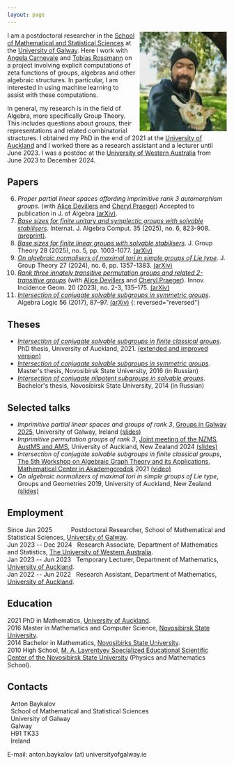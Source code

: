 ```yaml
---
layout: page
---
```


<img align="right"  style="margin-left: 10px;" src="photoanton.jpg" width="200">


I am a postdoctoral researcher in the [School of Mathematical and Statistical Sciences](https://www.universityofgalway.ie/science/school-of-maths/) at the [University of Galway](https://www.universityofgalway.ie/). Here I work with [Angela Carnevale](https://angelacarnevale.github.io/) and [Tobias Rossmann](https://torossmann.github.io/)  on a project involving explicit computations of zeta functions of groups, algebras and other algebraic structures. In particular, I am interested in using machine learning to assist with these computations.

In general, my research is in the field of Algebra, more specifically Group Theory. This includes questions about groups, their representations and related combinatorial stractures. I obtained my PhD in the end of 2021 at the [University of Auckland](https://www.auckland.ac.nz/en.html) and I worked there as a research assistant and a lecturer until June 2023. I was a postdoc at the [University of Western Australia](https://www.uwa.edu.au/) from June 2023 to December 2024. 


## Papers
6. *Proper partial linear spaces affording imprimitive rank 3 automorphism groups*. (with [Alice Devillers](https://research-repository.uwa.edu.au/en/persons/alice-devillers) and [Cheryl Praeger](https://research-repository.uwa.edu.au/en/persons/cheryl-praeger)) Accepted to publication in J. of Algebra [(arXiv)](https://arxiv.org/abs/2505.05124). 
5. [*Base sizes for finite unitary and symplectic groups with solvable stabilisers*](https://doi.org/10.1142/S0218196725500237).  Internat. J. Algebra Comput.  35 (2025), no. 6, 823-908. [(preprint)](/pdftexts/BaseUSpBaykalov.pdf).
4. [*Base sizes for finite linear groups with solvable stabilisers*](https://doi.org/10.1515/jgth-2023-0125).  J. Group Theory  28 (2025), no. 5,  pp. 1003-1077. [(arXiv)](https://arxiv.org/abs/2408.08510)
3. [*On algebraic normalisers of maximal tori in simple groups of Lie type*](https://doi.org/10.1515/jgth-2023-0070). J. Group Theory 27 (2024), no. 6, pp. 1357-1383. [(arXiv)](https://arxiv.org/abs/2304.07913)
2. [*Rank three innately transitive permutation groups and related 2-transitive groups*](https://doi.org/10.2140/iig.2023.20.135) (with [Alice Devillers](https://research-repository.uwa.edu.au/en/persons/alice-devillers) and [Cheryl Praeger](https://research-repository.uwa.edu.au/en/persons/cheryl-praeger)). Innov. Incidence Geom. 20 (2023), no. 2-3, 135–175. [(arXiv)](https://arxiv.org/abs/2212.02574)
1. [*Intersection of conjugate solvable subgroups in symmetric groups*](https://doi.org/10.1007/s10469-017-9431-z).
Algebra Logic 56 (2017), 87–97. [(arXiv)](https://arxiv.org/abs/1701.04231)
{: reversed="reversed"}


## Theses

- [*Intersection of conjugate solvable subgroups in finite classical groups*](https://researchspace.auckland.ac.nz/items/41a48dbb-85e5-4661-b3dd-6f3306cdb44b). PhD thesis, University of Auckland, 2021. [(extended and improved version)](
https://doi.org/10.48550/arXiv.1703.00124)
- [*Intersection of conjugate solvable subgroups in symmetric groups*](https://drive.google.com/file/d/1RtBc4UxZa5DHOL9ie4sXEFVvNK2gcXg_/view?usp=drive_link). Master's thesis, Novosibirsk State University, 2016 (in Russian)
- [*Intersection of conjugate nilpotent subgroups in solvable groups*](https://drive.google.com/file/d/10e1pIennbH9c4wkEemqR3I1506y3nnvq/view?usp=drive_link). Bachelor's thesis, Novosibirsk State University, 2014 (in Russian)

## Selected talks 

- *Imprimitive partial linear spaces and groups of rank 3*, [Groups in Galway 2025](https://groupsingalway.github.io/), University of Galway, Ireland [(slides)](/pdftexts/talk_GIG25.pdf)
- *Imprimitive permutation groups of rank 3*,  [Joint meeting of the NZMS, AustMS
and AMS](https://ms-meet-2024.blogs.auckland.ac.nz/), University of Auckland, New Zealand 2024 [(slides)](/pdftexts/talk_nzms24.pdf)
- *Intersection of conjugate solvable subgroups in finite classical groups*, [The 5th Workshop on
Algebraic Graph Theory and its Applications](https://mca.nsu.ru/atg5_2021/), [Mathematical Center in Akademgorodok](https://english.nsu.ru/mca/) 2021 [(video)](https://youtu.be/0RiA_3aqL8Y?si=raHxfCHsxQM3jOUw) 
- *On algebraic normalizers of maximal tori in simple groups of Lie type*, Groups and Geometries 2019,  University of Auckland, New Zealand [(slides)](/pdftexts/talk_GAG2019.pdf)

## Employment
Since Jan 2025  &nbsp;  &nbsp;  &nbsp; &nbsp; &nbsp;   Postdoctoral Researcher, School of Mathematical and Statistical Sciences, [University of Galway](https://www.universityofgalway.ie/).  
Jun 2023 -- Dec 2024 &nbsp; Research Associate, Department of Mathematics and Statistics, [The University of
Western Australia](https://www.uwa.edu.au/).  
Jan 2023 -- Jun 2023 &nbsp; Temporary Lecturer, Department of Mathematics, [University of Auckland](https://www.auckland.ac.nz/).  
Jan 2022 -- Jun 2022 &nbsp; Research Assistant, Department of Mathematics, [University of Auckland](https://www.auckland.ac.nz/).


## Education
2021 PhD in Mathematics, [University of Auckland](https://www.auckland.ac.nz/).  
2016 Master in Mathematics and Computer Science, [Novosibirsk State University](https://english.nsu.ru/).  
2014 Bachelor in Mathematics, [Novosibirks State University](https://english.nsu.ru/).  
2010 High School, [M. A. Lavrentyev Specialized Educational Scientific Center of the Novosibirsk State University](https://sesc.nsu.ru/) (Physics and Mathematics School).

## Contacts 

&nbsp; Anton Baykalov  
&nbsp; School of Mathematical and Statistical Sciences  
&nbsp; University of Galway  
&nbsp; Galway  
&nbsp; H91 TK33  
&nbsp; Ireland  

E-mail: anton.baykalov (at) universityofgalway.ie

